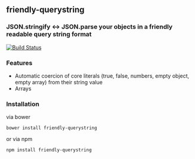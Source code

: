 ## friendly-querystring

### JSON.stringify <-> JSON.parse your objects in a friendly readable query string format

[![Build Status](https://secure.travis-ci.org/nathanboktae/friendly-querystring.png)](http://travis-ci.org/nathanboktae/friendly-querystring)

### Features

- Automatic coercion of core literals (true, false, numbers, empty object, empty array) from their string value
- Arrays

### Installation

via bower

```
bower install friendly-querystring
```

or via npm

```
npm install friendly-querystring
```